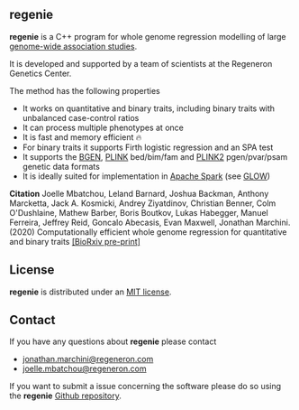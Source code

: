 ## regenie 

**regenie** is a C++ program for whole genome regression modelling of large
[genome-wide association studies](https://en.wikipedia.org/wiki/Genome-wide_association_study).

It is developed and supported by a team of scientists at the Regeneron Genetics Center.

The method has the following properties

- It works on quantitative and binary traits, including binary
traits with unbalanced case-control ratios
- It can process multiple phenotypes at once
- It is fast and memory efficient 🔥
- For binary traits it supports Firth logistic regression and an SPA test
- It supports the [BGEN](https://www.well.ox.ac.uk/~gav/bgen_format/), [PLINK](https://www.cog-genomics.org/plink/1.9/formats#bed) bed/bim/fam and [PLINK2](https://www.cog-genomics.org/plink/2.0/formats#pgen) pgen/pvar/psam genetic data formats
- It is ideally suited for implementation in
  [Apache Spark](https://spark.apache.org/) (see [GLOW](https://projectglow.io/))

**Citation** 
Joelle Mbatchou, Leland Barnard, Joshua Backman, Anthony Marcketta, Jack A. Kosmicki, Andrey Ziyatdinov, Christian Benner, Colm O'Dushlaine, Mathew Barber, Boris Boutkov, Lukas Habegger, Manuel Ferreira, Jeffrey Reid, Goncalo Abecasis, Evan Maxwell, Jonathan Marchini.
(2020)
Computationally efficient whole genome regression for quantitative and binary traits
 [[BioRxiv pre-print]](https://www.biorxiv.org/content/10.1101/2020.06.19.162354v2)


## License 

**regenie** is distributed under an [MIT license](https://github.com/rgcgithub/regenie/blob/master/LICENSE).


## Contact 

If you have any questions about **regenie** please contact

- <jonathan.marchini@regeneron.com>
- <joelle.mbatchou@regeneron.com> 

If you want to submit a issue concerning the software please do so
using the **regenie** [Github repository](https://github.com/rgcgithub/regenie/issues).

<!--
## Version history

Version 1.0 (22 June 2020): Initial release
-->

